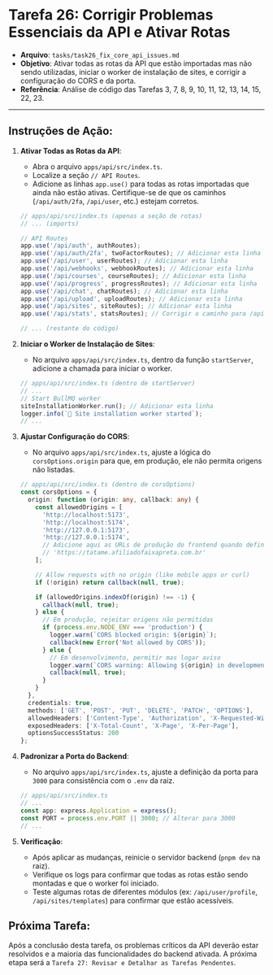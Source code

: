 # Tarefa 26: Corrigir Problemas Essenciais da API e Ativar Rotas

*   **Arquivo**: `tasks/task26_fix_core_api_issues.md`
*   **Objetivo**: Ativar todas as rotas da API que estão importadas mas não sendo utilizadas, iniciar o worker de instalação de sites, e corrigir a configuração do CORS e da porta.
*   **Referência**: Análise de código das Tarefas 3, 7, 8, 9, 10, 11, 12, 13, 14, 15, 22, 23.

---

## Instruções de Ação:

1.  **Ativar Todas as Rotas da API**:
    *   Abra o arquivo `apps/api/src/index.ts`.
    *   Localize a seção `// API Routes`.
    *   Adicione as linhas `app.use()` para todas as rotas importadas que ainda não estão ativas. Certifique-se de que os caminhos (`/api/auth/2fa`, `/api/user`, etc.) estejam corretos.

    ```typescript
    // apps/api/src/index.ts (apenas a seção de rotas)
    // ... (imports)

    // API Routes
    app.use('/api/auth', authRoutes);
    app.use('/api/auth/2fa', twoFactorRoutes); // Adicionar esta linha
    app.use('/api/user', userRoutes); // Adicionar esta linha
    app.use('/api/webhooks', webhookRoutes); // Adicionar esta linha
    app.use('/api/courses', courseRoutes); // Adicionar esta linha
    app.use('/api/progress', progressRoutes); // Adicionar esta linha
    app.use('/api/chat', chatRoutes); // Adicionar esta linha
    app.use('/api/upload', uploadRoutes); // Adicionar esta linha
    app.use('/api/sites', siteRoutes); // Adicionar esta linha
    app.use('/api/stats', statsRoutes); // Corrigir o caminho para /api/stats

    // ... (restante do código)
    ```

2.  **Iniciar o Worker de Instalação de Sites**:
    *   No arquivo `apps/api/src/index.ts`, dentro da função `startServer`, adicione a chamada para iniciar o worker.

    ```typescript
    // apps/api/src/index.ts (dentro de startServer)
    // ...
    // Start BullMQ worker
    siteInstallationWorker.run(); // Adicionar esta linha
    logger.info(`🔧 Site installation worker started`);
    // ...
    ```

3.  **Ajustar Configuração do CORS**:
    *   No arquivo `apps/api/src/index.ts`, ajuste a lógica do `corsOptions.origin` para que, em produção, ele não permita origens não listadas.

    ```typescript
    // apps/api/src/index.ts (dentro de corsOptions)
    const corsOptions = {
      origin: function (origin: any, callback: any) {
        const allowedOrigins = [
          'http://localhost:5173',
          'http://localhost:5174',
          'http://127.0.0.1:5173',
          'http://127.0.0.1:5174',
          // Adicione aqui as URLs de produção do frontend quando definidas
          // 'https://tatame.afiliadofaixapreta.com.br'
        ];

        // Allow requests with no origin (like mobile apps or curl)
        if (!origin) return callback(null, true);

        if (allowedOrigins.indexOf(origin) !== -1) {
          callback(null, true);
        } else {
          // Em produção, rejeitar origens não permitidas
          if (process.env.NODE_ENV === 'production') {
            logger.warn(`CORS blocked origin: ${origin}`);
            callback(new Error('Not allowed by CORS'));
          } else {
            // Em desenvolvimento, permitir mas logar aviso
            logger.warn(`CORS warning: Allowing ${origin} in development mode.`);
            callback(null, true);
          }
        }
      },
      credentials: true,
      methods: ['GET', 'POST', 'PUT', 'DELETE', 'PATCH', 'OPTIONS'],
      allowedHeaders: ['Content-Type', 'Authorization', 'X-Requested-With'],
      exposedHeaders: ['X-Total-Count', 'X-Page', 'X-Per-Page'],
      optionsSuccessStatus: 200
    };
    ```

4.  **Padronizar a Porta do Backend**:
    *   No arquivo `apps/api/src/index.ts`, ajuste a definição da porta para `3000` para consistência com o `.env` da raiz.

    ```typescript
    // apps/api/src/index.ts
    // ...
    const app: express.Application = express();
    const PORT = process.env.PORT || 3000; // Alterar para 3000
    // ...
    ```

5.  **Verificação**:
    *   Após aplicar as mudanças, reinicie o servidor backend (`pnpm dev` na raiz).
    *   Verifique os logs para confirmar que todas as rotas estão sendo montadas e que o worker foi iniciado.
    *   Teste algumas rotas de diferentes módulos (ex: `/api/user/profile`, `/api/sites/templates`) para confirmar que estão acessíveis.

## Próxima Tarefa:

Após a conclusão desta tarefa, os problemas críticos da API deverão estar resolvidos e a maioria das funcionalidades do backend ativada. A próxima etapa será a `Tarefa 27: Revisar e Detalhar as Tarefas Pendentes`.
